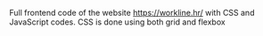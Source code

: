 Full frontend code of the website https://workline.hr/ with CSS and JavaScript codes.
CSS is done using both grid and flexbox
